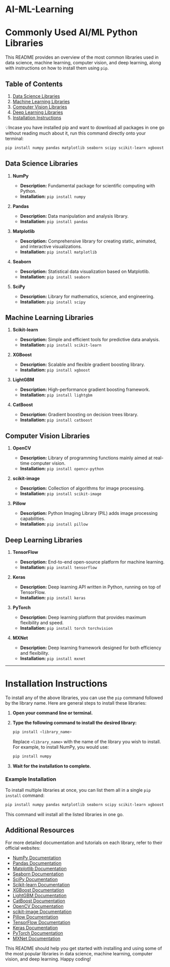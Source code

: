 # AI-ML-Learning








# Commonly Used AI/ML Python Libraries

This README provides an overview of the most common libraries used in data science, machine learning, computer vision, and deep learning, along with instructions on how to install them using `pip`.

## Table of Contents
1. [Data Science Libraries](#data-science-libraries)
2. [Machine Learning Libraries](#machine-learning-libraries)
3. [Computer Vision Libraries](#computer-vision-libraries)
4. [Deep Learning Libraries](#deep-learning-libraries)
5. [Installation Instructions](#installation-instructions)

💡Incase you have installed pip and want to download all packages in one go without reading much about it, run this command directly onto your terminal:
```sh
pip install numpy pandas matplotlib seaborn scipy scikit-learn xgboost lightgbm catboost opencv-python scikit-image pillow tensorflow keras torch torchvision mxnet
```

## Data Science Libraries

1. **NumPy**
   - **Description:** Fundamental package for scientific computing with Python.
   - **Installation:** `pip install numpy`

2. **Pandas**
   - **Description:** Data manipulation and analysis library.
   - **Installation:** `pip install pandas`

3. **Matplotlib**
   - **Description:** Comprehensive library for creating static, animated, and interactive visualizations.
   - **Installation:** `pip install matplotlib`

4. **Seaborn**
   - **Description:** Statistical data visualization based on Matplotlib.
   - **Installation:** `pip install seaborn`

5. **SciPy**
   - **Description:** Library for mathematics, science, and engineering.
   - **Installation:** `pip install scipy`

## Machine Learning Libraries

1. **Scikit-learn**
   - **Description:** Simple and efficient tools for predictive data analysis.
   - **Installation:** `pip install scikit-learn`

2. **XGBoost**
   - **Description:** Scalable and flexible gradient boosting library.
   - **Installation:** `pip install xgboost`

3. **LightGBM**
   - **Description:** High-performance gradient boosting framework.
   - **Installation:** `pip install lightgbm`

4. **CatBoost**
   - **Description:** Gradient boosting on decision trees library.
   - **Installation:** `pip install catboost`

## Computer Vision Libraries

1. **OpenCV**
   - **Description:** Library of programming functions mainly aimed at real-time computer vision.
   - **Installation:** `pip install opencv-python`

2. **scikit-image**
   - **Description:** Collection of algorithms for image processing.
   - **Installation:** `pip install scikit-image`

3. **Pillow**
   - **Description:** Python Imaging Library (PIL) adds image processing capabilities.
   - **Installation:** `pip install pillow`

## Deep Learning Libraries

1. **TensorFlow**
   - **Description:** End-to-end open-source platform for machine learning.
   - **Installation:** `pip install tensorflow`

2. **Keras**
   - **Description:** Deep learning API written in Python, running on top of TensorFlow.
   - **Installation:** `pip install keras`

3. **PyTorch**
   - **Description:** Deep learning platform that provides maximum flexibility and speed.
   - **Installation:** `pip install torch torchvision`

4. **MXNet**
   - **Description:** Deep learning framework designed for both efficiency and flexibility.
   - **Installation:** `pip install mxnet`

---

# Installation Instructions

To install any of the above libraries, you can use the `pip` command followed by the library name. Here are general steps to install these libraries:

1. **Open your command line or terminal.**
2. **Type the following command to install the desired library:**

   ```sh
   pip install <library_name>
   ```

   Replace `<library_name>` with the name of the library you wish to install. For example, to install NumPy, you would use:

   ```sh
   pip install numpy
   ```

3. **Wait for the installation to complete.**

### Example Installation

To install multiple libraries at once, you can list them all in a single `pip install` command:

```sh
pip install numpy pandas matplotlib seaborn scipy scikit-learn xgboost lightgbm catboost opencv-python scikit-image pillow tensorflow keras torch torchvision mxnet
```

This command will install all the listed libraries in one go.

## Additional Resources

For more detailed documentation and tutorials on each library, refer to their official websites:

- [NumPy Documentation](https://numpy.org/doc/)
- [Pandas Documentation](https://pandas.pydata.org/pandas-docs/stable/)
- [Matplotlib Documentation](https://matplotlib.org/stable/contents.html)
- [Seaborn Documentation](https://seaborn.pydata.org/)
- [SciPy Documentation](https://docs.scipy.org/doc/scipy/)
- [Scikit-learn Documentation](https://scikit-learn.org/stable/documentation.html)
- [XGBoost Documentation](https://xgboost.readthedocs.io/)
- [LightGBM Documentation](https://lightgbm.readthedocs.io/)
- [CatBoost Documentation](https://catboost.ai/docs/)
- [OpenCV Documentation](https://docs.opencv.org/)
- [scikit-image Documentation](https://scikit-image.org/docs/stable/)
- [Pillow Documentation](https://pillow.readthedocs.io/)
- [TensorFlow Documentation](https://www.tensorflow.org/learn)
- [Keras Documentation](https://keras.io/)
- [PyTorch Documentation](https://pytorch.org/docs/)
- [MXNet Documentation](https://mxnet.apache.org/versions/1.8.0/api/python/docs/tutorials/index.html)

This README should help you get started with installing and using some of the most popular libraries in data science, machine learning, computer vision, and deep learning. Happy coding!

